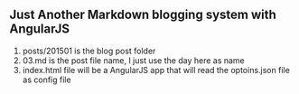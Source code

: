## Just Another Markdown blogging system with AngularJS

1. posts/201501 is the blog post folder
2. 03.md is the post file name, I just use the day here as name
3. index.html file will be a AngularJS app that will read the optoins.json file as config file